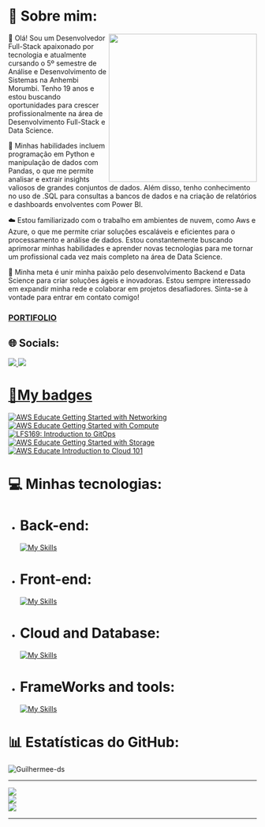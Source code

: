 # 💫 Sobre mim:
<img align="right" width="300" src="https://i2.wp.com/allhtaccess.info/wp-content/uploads/2018/03/programming.gif?fit=1281%2C716&ssl=1" />
🚀 Olá! Sou um Desenvolvedor Full-Stack apaixonado por tecnologia e atualmente cursando o 5º semestre de Análise e Desenvolvimento de Sistemas na Anhembi Morumbi. Tenho 19 anos e estou buscando oportunidades para crescer profissionalmente na área de Desenvolvimento Full-Stack e Data Science.

🐍 Minhas habilidades incluem programação em Python e manipulação de dados com Pandas, o que me permite analisar e extrair insights valiosos de grandes conjuntos de dados. Além disso, tenho conhecimento no uso de .SQL para consultas a bancos de dados e na criação de relatórios e dashboards envolventes com Power BI.

☁️ Estou familiarizado com o trabalho em ambientes de nuvem, como Aws  e Azure, o que me permite criar soluções escaláveis e eficientes para o processamento e análise de dados. Estou constantemente buscando aprimorar minhas habilidades e aprender novas tecnologias para me tornar um profissional cada vez mais completo na área de Data Science.

🎯 Minha meta é unir minha paixão pelo desenvolvimento Backend e Data Science para criar soluções ágeis e inovadoras. Estou sempre interessado em expandir minha rede e colaborar em projetos desafiadores. Sinta-se à vontade para entrar em contato comigo!

<h3><a href="https://guilhermee-ds.github.io/Portifolio/">PORTIFOLIO</a></h3>

## 🌐 Socials:

<a href="https://www.linkedin.com/in/guilherme-oliveira-121b16239/" target="_blank">
        <img src="https://img.shields.io/badge/LinkedIn-0077B5?style=for-the-badge&logo=linkedin&logoColor=white" /> 
<a href="mailto:contato.guilhermedossantos@gmail.com">
        <img src="https://img.shields.io/badge/Gmail-D14836?style=for-the-badge&logo=gmail&logoColor=white" />


#  🏅My badges
<!--START_SECTION:badges-->
[![AWS Educate Getting Started with Networking](https://images.credly.com/size/110x110/images/979e42e2-1d32-4d21-97ea-53d991ea50fb/image.png)](http://www.credly.com/badges/b48a5637-54b0-45f3-a840-effdb971ecdb "AWS Educate Getting Started with Networking")
[![AWS Educate Getting Started with Compute](https://images.credly.com/size/110x110/images/9358115e-ead7-47c2-91e2-165b6a650a1b/image.png)](http://www.credly.com/badges/a68e5b02-fec3-4707-b2c6-ada6907ccf7a "AWS Educate Getting Started with Compute")
[![LFS169: Introduction to GitOps](https://images.credly.com/size/110x110/images/5426612d-4ded-4408-bfaa-dbe3210f9cf9/LF_logobadge.png)](http://www.credly.com/badges/7d022af3-a6a0-485a-89b4-3388cafecd0f "LFS169: Introduction to GitOps")
[![AWS Educate Getting Started with Storage](https://images.credly.com/size/110x110/images/5bf37709-4b69-4cdc-9edc-af7b3370d427/image.png)](http://www.credly.com/badges/354be510-abc6-422c-96f6-cea316e14c09 "AWS Educate Getting Started with Storage")
[![AWS Educate Introduction to Cloud 101](https://images.credly.com/size/110x110/images/8d67bbf4-128b-4141-b5f1-1bc61bbfbaa6/image.png)](http://www.credly.com/badges/ddb16099-38a4-4b70-bdf0-1bc9b1f5119b "AWS Educate Introduction to Cloud 101")
<!--END_SECTION:badges-->


# 💻 Minhas tecnologias:
- # Back-end:
   [![My Skills](https://skillicons.dev/icons?i=php,python,dart)](https://skillicons.dev)

 - # Front-end:
   [![My Skills](https://skillicons.dev/icons?i=html,css,ts,js)](https://skillicons.dev)
 
- # Cloud and Database:
  [![My Skills](https://skillicons.dev/icons?i=aws,azure,postgres,mysql,mongodb,redis,sqlite)](https://skillicons.dev)
- # FrameWorks and tools:
  [![My Skills](https://skillicons.dev/icons?i=laravel,bash,docker,django,git,githubactions,jquery,linux,matlab,postman,selenium,vite,bootstrap,fastapi,tailwind)](https://skillicons.dev)
  



# 📊 Estatísticas do GitHub:
<p align="left"> <img src="https://komarev.com/ghpvc/?username=Guilhermee-ds&label=Profile%20views&color=0e75b6&style=flat" alt="Guilhermee-ds" /> </p>

---        
![](https://github-readme-stats.vercel.app/api?username=Guilhermee-ds&theme=vision-friendly-dark&hide_border=false&include_all_commits=true&count_private=true)<br>
![](https://github-readme-streak-stats.herokuapp.com/?user=Guilhermee-ds&theme=vision-friendly-dark&hide_border=false)<br>
![](https://github-readme-stats.vercel.app/api/top-langs/?username=Guilhermee-ds&theme=vision-friendly-dark&hide_border=false&include_all_commits=true&count_private=true&layout=compact)

---
